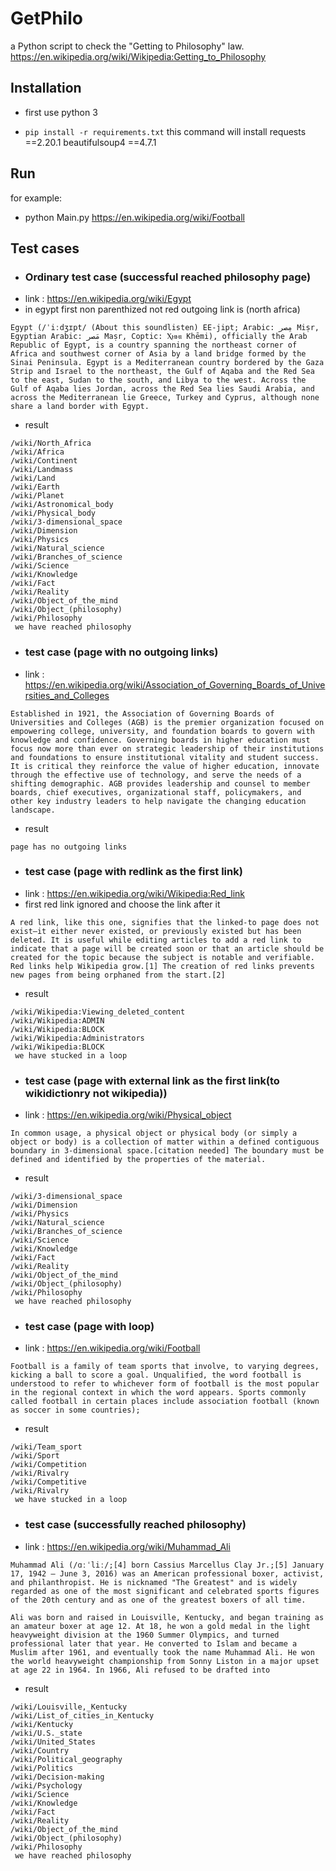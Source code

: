# GetPhilo
a Python script to check the "Getting to Philosophy" law.
https://en.wikipedia.org/wiki/Wikipedia:Getting_to_Philosophy

## Installation
- first use python 3

 

- ``` pip install -r requirements.txt ```
this command will install
requests ==2.20.1
beautifulsoup4 ==4.7.1

## Run
for example:
- python Main.py https://en.wikipedia.org/wiki/Football

## Test cases

- ### Ordinary test case (successful reached philosophy page)
- link : https://en.wikipedia.org/wiki/Egypt
- in egypt first non parenthized not red outgoing link is (north africa)
```
Egypt (/ˈiːdʒɪpt/ (About this soundlisten) EE-jipt; Arabic: مِصر‎ Miṣr, Egyptian Arabic: مَصر‎ Maṣr, Coptic: Ⲭⲏⲙⲓ Khēmi), officially the Arab Republic of Egypt, is a country spanning the northeast corner of Africa and southwest corner of Asia by a land bridge formed by the Sinai Peninsula. Egypt is a Mediterranean country bordered by the Gaza Strip and Israel to the northeast, the Gulf of Aqaba and the Red Sea to the east, Sudan to the south, and Libya to the west. Across the Gulf of Aqaba lies Jordan, across the Red Sea lies Saudi Arabia, and across the Mediterranean lie Greece, Turkey and Cyprus, although none share a land border with Egypt.
```
- result 
```
/wiki/North_Africa
/wiki/Africa
/wiki/Continent
/wiki/Landmass
/wiki/Land
/wiki/Earth
/wiki/Planet
/wiki/Astronomical_body
/wiki/Physical_body
/wiki/3-dimensional_space
/wiki/Dimension
/wiki/Physics
/wiki/Natural_science
/wiki/Branches_of_science
/wiki/Science
/wiki/Knowledge
/wiki/Fact
/wiki/Reality
/wiki/Object_of_the_mind
/wiki/Object_(philosophy)
/wiki/Philosophy
 we have reached philosophy
```
- ### test case (page with no outgoing links)
- link : https://en.wikipedia.org/wiki/Association_of_Governing_Boards_of_Universities_and_Colleges
```
Established in 1921, the Association of Governing Boards of Universities and Colleges (AGB) is the premier organization focused on empowering college, university, and foundation boards to govern with knowledge and confidence. Governing boards in higher education must focus now more than ever on strategic leadership of their institutions and foundations to ensure institutional vitality and student success. It is critical they reinforce the value of higher education, innovate through the effective use of technology, and serve the needs of a shifting demographic. AGB provides leadership and counsel to member boards, chief executives, organizational staff, policymakers, and other key industry leaders to help navigate the changing education landscape.
```
- result 
```
page has no outgoing links
```
- ### test case (page with redlink as the first link)
- link : https://en.wikipedia.org/wiki/Wikipedia:Red_link
- first red link ignored and choose the link after it
```
A red link, like this one, signifies that the linked-to page does not exist‍—‌it either never existed, or previously existed but has been deleted. It is useful while editing articles to add a red link to indicate that a page will be created soon or that an article should be created for the topic because the subject is notable and verifiable. Red links help Wikipedia grow.[1] The creation of red links prevents new pages from being orphaned from the start.[2]
```
- result 
```
/wiki/Wikipedia:Viewing_deleted_content
/wiki/Wikipedia:ADMIN
/wiki/Wikipedia:BLOCK
/wiki/Wikipedia:Administrators
/wiki/Wikipedia:BLOCK
 we have stucked in a loop
```

- ### test case (page with external link as the first link(to wikidictionry not wikipedia))
- link : https://en.wikipedia.org/wiki/Physical_object
```
In common usage, a physical object or physical body (or simply a object or body) is a collection of matter within a defined contiguous boundary in 3-dimensional space.[citation needed] The boundary must be defined and identified by the properties of the material. 
```
- result 
```
/wiki/3-dimensional_space
/wiki/Dimension
/wiki/Physics
/wiki/Natural_science
/wiki/Branches_of_science
/wiki/Science
/wiki/Knowledge
/wiki/Fact
/wiki/Reality
/wiki/Object_of_the_mind
/wiki/Object_(philosophy)
/wiki/Philosophy
 we have reached philosophy
```

- ### test case (page with loop)
- link : https://en.wikipedia.org/wiki/Football
```
Football is a family of team sports that involve, to varying degrees, kicking a ball to score a goal. Unqualified, the word football is understood to refer to whichever form of football is the most popular in the regional context in which the word appears. Sports commonly called football in certain places include association football (known as soccer in some countries); 
```
- result 
```
/wiki/Team_sport
/wiki/Sport
/wiki/Competition
/wiki/Rivalry
/wiki/Competitive
/wiki/Rivalry
 we have stucked in a loop
```
- ### test case (successfully reached philosophy)
- link : https://en.wikipedia.org/wiki/Muhammad_Ali
```
Muhammad Ali (/ɑːˈliː/;[4] born Cassius Marcellus Clay Jr.;[5] January 17, 1942 – June 3, 2016) was an American professional boxer, activist, and philanthropist. He is nicknamed "The Greatest" and is widely regarded as one of the most significant and celebrated sports figures of the 20th century and as one of the greatest boxers of all time.

Ali was born and raised in Louisville, Kentucky, and began training as an amateur boxer at age 12. At 18, he won a gold medal in the light heavyweight division at the 1960 Summer Olympics, and turned professional later that year. He converted to Islam and became a Muslim after 1961, and eventually took the name Muhammad Ali. He won the world heavyweight championship from Sonny Liston in a major upset at age 22 in 1964. In 1966, Ali refused to be drafted into 
```
- result 
```
/wiki/Louisville,_Kentucky
/wiki/List_of_cities_in_Kentucky
/wiki/Kentucky
/wiki/U.S._state
/wiki/United_States
/wiki/Country
/wiki/Political_geography
/wiki/Politics
/wiki/Decision-making
/wiki/Psychology
/wiki/Science
/wiki/Knowledge
/wiki/Fact
/wiki/Reality
/wiki/Object_of_the_mind
/wiki/Object_(philosophy)
/wiki/Philosophy
 we have reached philosophy
```
